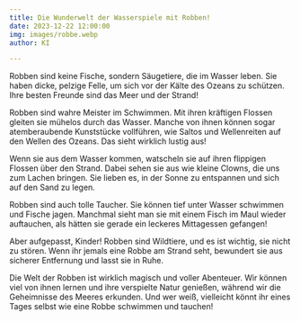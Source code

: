 ```yaml
---
title: Die Wunderwelt der Wasserspiele mit Robben!
date: 2023-12-22 12:00:00
img: images/robbe.webp
author: KI

---
```


Robben sind keine Fische, sondern Säugetiere, die im Wasser leben. Sie haben dicke, pelzige Felle, um sich vor der Kälte des Ozeans zu schützen. Ihre besten Freunde sind das Meer und der Strand!

Robben sind wahre Meister im Schwimmen. Mit ihren kräftigen Flossen gleiten sie mühelos durch das Wasser. Manche von ihnen können sogar atemberaubende Kunststücke vollführen, wie Saltos und Wellenreiten auf den Wellen des Ozeans. Das sieht wirklich lustig aus!

Wenn sie aus dem Wasser kommen, watscheln sie auf ihren flippigen Flossen über den Strand. Dabei sehen sie aus wie kleine Clowns, die uns zum Lachen bringen. Sie lieben es, in der Sonne zu entspannen und sich auf den Sand zu legen.

Robben sind auch tolle Taucher. Sie können tief unter Wasser schwimmen und Fische jagen. Manchmal sieht man sie mit einem Fisch im Maul wieder auftauchen, als hätten sie gerade ein leckeres Mittagessen gefangen!

Aber aufgepasst, Kinder! Robben sind Wildtiere, und es ist wichtig, sie nicht zu stören. Wenn ihr jemals eine Robbe am Strand seht, bewundert sie aus sicherer Entfernung und lasst sie in Ruhe.

Die Welt der Robben ist wirklich magisch und voller Abenteuer. Wir können viel von ihnen lernen und ihre verspielte Natur genießen, während wir die Geheimnisse des Meeres erkunden. Und wer weiß, vielleicht könnt ihr eines Tages selbst wie eine Robbe schwimmen und tauchen!
